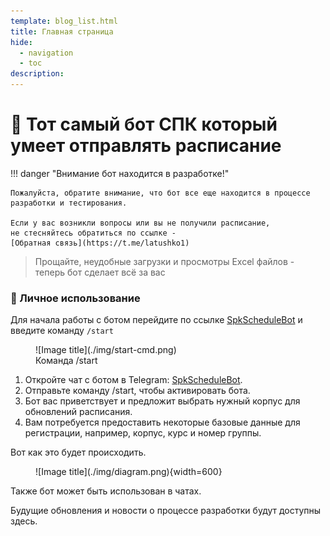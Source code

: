```yaml
---
template: blog_list.html
title: Главная страница
hide:
  - navigation
  - toc
description: 
---
```


# 🤯 Тот самый бот СПК который умеет отправлять расписание

!!! danger "Внимание бот находится в разработке!"

    Пожалуйста, обратите внимание, что бот все еще находится в процессе разработки и тестирования. 

    Если у вас возникли вопросы или вы не получили расписание, 
    не стесняйтесь обратиться по ссылке - 
    [Обратная связь](https://t.me/latushko1)


[//]: # (<figure markdown>)

[//]: # (  ![Image title]&#40;./img/test_schedule_demo.gif&#41;{ width="300" })

[//]: # (  <figcaption>Работа бота с состоянием "Student"</figcaption>)

[//]: # (</figure> )

> Прощайте, неудобные загрузки и просмотры Excel файлов - теперь бот сделает всё за вас

### 🙋 Личное использование

Для начала работы с ботом перейдите по ссылке [SpkScheduleBot](https://t.me/spk55ScheduleBot) и введите команду `/start`
<figure markdown>
  ![Image title](./img/start-cmd.png)
  <figcaption>Команда /start</figcaption>
</figure> 

1. Откройте чат с ботом в Telegram: [SpkScheduleBot](https://t.me/spk55ScheduleBot).
2. Отправьте команду /start, чтобы активировать бота.
3. Бот вас приветствует и предложит выбрать нужный корпус для обновлений расписания. 
4. Вам потребуется предоставить некоторые базовые данные для регистрации, например, корпус, курс и номер группы.

Вот как это будет происходить.

<figure markdown>
  ![Image title](./img/diagram.png){width=600}
</figure> 

Также бот может быть использован в чатах.

Будущие обновления и новости о процессе разработки будут доступны здесь.